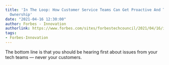 ```yaml
---
title: 'In The Loop: How Customer Service Teams Can Get Proactive And Take Greater
  Ownership'
date: "2021-04-16 12:30:00"
author: Forbes - Innovation
authorlink: https://www.forbes.com/sites/forbestechcouncil/2021/04/16/in-the-loop-how-customer-service-teams-can-get-proactive-and-take-greater-ownership/
tags:
- Forbes-Innovation
---
```

The bottom line is that you should be hearing first about issues from your tech teams — never your customers.